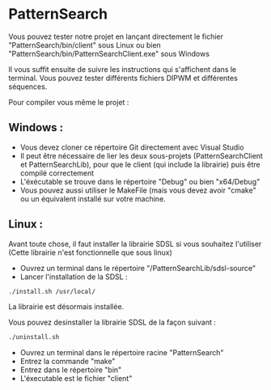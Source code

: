 # PatternSearch

Vous pouvez tester notre projet en lançant directement le fichier 
  "PatternSearch/bin/client" sous Linux
ou bien
  "PatternSearch/bin/PatternSearchClient.exe" sous Windows
 
Il vous suffit ensuite de suivre les instructions qui s'affichent dans le terminal.
Vous pouvez tester différents fichiers DIPWM et différentes séquences.

Pour compiler vous même le projet :

Windows :
-----------
  - Vous devez cloner ce répertoire Git directement avec Visual Studio
  - Il peut être nécessaire de lier les deux sous-projets (PatternSearchClient et PatternSearchLib), pour que le client (qui include la librairie) puis être compilé correctement
  - L'éxécutable se trouve dans le répertoire "Debug" ou bien "x64/Debug"
  - Vous pouvez aussi utiliser le MakeFile (mais vous devez avoir "cmake" ou un équivalent installé sur votre machine.

Linux :
-----------
  Avant toute chose, il faut installer la librairie SDSL si vous souhaitez l'utiliser 
  (Cette librairie n'est fonctionnelle que sous linux)

  - Ouvrez un terminal dans le répertoire "/PatternSearchLib/sdsl-source"
  - Lancer l'installation de la SDSL :

```sh
./install.sh /usr/local/
```

La librairie est désormais installée. 

  Vous pouvez desinstaller la librairie SDSL de la façon suivant :

  ```sh
./uninstall.sh
```


  - Ouvrez un terminal dans le répertoire racine "PatternSearch"
  - Entrez la commande "make"
  - Entrez dans le répertoire "bin"
  - L'éxecutable est le fichier "client"

  
